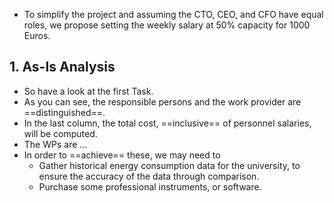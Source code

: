 - To simplify the project and assuming the CTO, CEO, and CFO have equal roles, we propose setting the weekly salary at 50% capacity for 1000 Euros. 


## 1. As-Is Analysis 
- So have a look at the first Task. 
- As you can see, the responsible persons and the work provider are ==distinguished==. 
- In the last column, the total cost, ==inclusive== of personnel salaries, will be computed. 
- The WPs are ... 
- In order to ==achieve== these, we may need to 
	- Gather historical energy consumption data for the university, to ensure the accuracy of the data through comparison. 
	- Purchase some professional instruments, or software. 